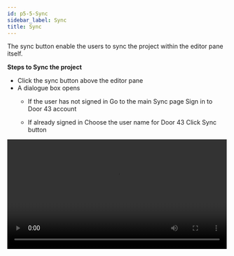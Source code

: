 ```yaml
---
id: p5-5-Sync
sidebar_label: Sync
title: Sync
---
```


The sync button enable the users to sync the project within the editor pane itself.

**Steps to Sync the project**

- Click the sync button above the editor pane
- A dialogue box opens 
    - If the user has not signed in
        Go to the main Sync page 
        Sign in to Door 43 account

    - If already signed in
        Choose the user name for Door 43 
        Click Sync button
        
<video controls src="/assets/projectsync.mov" width="100%" type="video/mp4"/>
